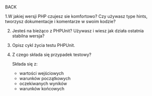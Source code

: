 BACK

1.W jakiej wersji PHP czujesz sie komfortowo? Czy używasz type hints, tworzysz
dokumentacje i komentarze w swoim kodzie?



2. Jesteś na bieżąco z PHPUnit? Używasz i wiesz jak działa ostatnia stabilna wersja?

    

3. Opisz cykl życia testu PHPUnit.

    

4. Z czego składa się przypadek testowy?

    Składa się z:
    - wartości wejściowych
    - warunków początkowych
    - oczekiwanych wyników
    - warunków końcowych
    
 